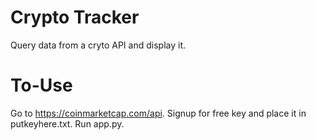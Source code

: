# Crypto Tracker
Query data from a cryto API and display it.

# To-Use
  Go to https://coinmarketcap.com/api. Signup for free key and place it in putkeyhere.txt. Run app.py.
